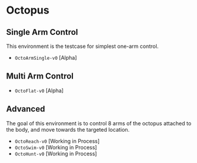 # Octopus

## Single Arm Control

This environment is the testcase for simplest one-arm control.

- `OctoArmSingle-v0` [Alpha]

## Multi Arm Control

- `OctoFlat-v0` [Alpha]

## Advanced

The goal of this environment is to control 8 arms of the octopus attached to the body, and move towards the targeted location.

- `OctoReach-v0` [Working in Process]
- `OctoSwim-v0` [Working in Process]
- `OctoHunt-v0` [Working in Process]
